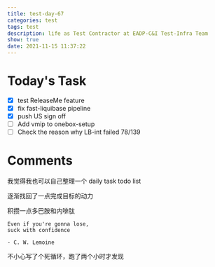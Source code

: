 ```yaml
---
title: test-day-67
categories: test
tags: test
description: life as Test Contractor at EADP-C&I Test-Infra Team
show: true
date: 2021-11-15 11:37:22
---
```

# Today's Task

- [x] test ReleaseMe feature
- [x] fix fast-liquibase pipeline
- [x] push US sign off
- [ ] Add vmip to onebox-setup
- [ ] Check the reason why LB-int failed 78/139

# Comments

我觉得我也可以自己整理一个 daily task todo list

逐渐找回了一点完成目标的动力

积攒一点多巴胺和内啡肽

```
Even if you're gonna lose,
suck with confidence

- C. W. Lemoine
```

不小心写了个死循环，跑了两个小时才发现

